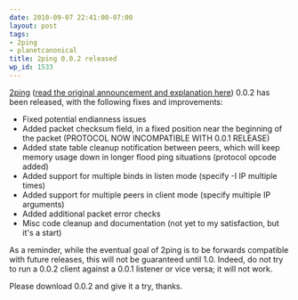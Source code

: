 ```yaml
---
date: 2010-09-07 22:41:00-07:00
layout: post
tags:
- 2ping
- planetcanonical
title: 2ping 0.0.2 released
wp_id: 1533
---
```

[2ping](http://www.finnie.org/software/2ping/) ([read the original announcement and explanation here](http://www.finnie.org/2010/08/29/introducing-2ping/)) 0.0.2 has been released, with the following fixes and improvements:

  * Fixed potential endianness issues
  * Added packet checksum field, in a fixed position near the beginning of the packet (PROTOCOL NOW INCOMPATIBLE WITH 0.0.1 RELEASE)
  * Added state table cleanup notification between peers, which will keep memory usage down in longer flood ping situations (protocol opcode added)
  * Added support for multiple binds in listen mode (specify -I IP multiple times)
  * Added support for multiple peers in client mode (specify multiple IP arguments)
  * Added additional packet error checks
  * Misc code cleanup and documentation (not yet to my satisfaction, but it's a start)

As a reminder, while the eventual goal of 2ping is to be forwards compatible with future releases, this will not be guaranteed until 1.0. Indeed, do not try to run a 0.0.2 client against a 0.0.1 listener or vice versa; it will not work.

Please download 0.0.2 and give it a try, thanks.
